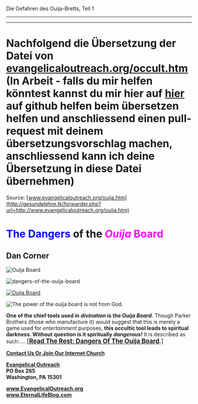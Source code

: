 <!--t Die Gefahren des Ouija-Bretts, Teil 1 - in Arbeit (0% übersetzt) t-->
<!--t Die Gefahren des Ouija-Bretts, Teil 1 - in Arbeit (0% übersetzt) t-->

Die Gefahren des Ouija-Bretts, Teil 1

- - -
- - -

# Nachfolgend die Übersetzung der Datei von [evangelicaloutreach.org/occult.htm](http://gesundelehre.tk/forwarder.php?url=http://www.evangelicaloutreach.org/occult.htm) (In Arbeit - falls du mir helfen könntest kannst du mir hier auf [hier](https://github.com/gesundelehre/gesundelehre_translate/blob/master/content/static/zauberei/ouija_1.md) auf github helfen beim übersetzen helfen und anschliessend einen pull-request mit deinem übersetzungsvorschlag machen, anschliessend kann ich deine Übersetzung in diese Datei übernehmen)


Source: [www.evangelicaloutreach.org/ouija.htm](http://gesundelehre.tk/forwarder.php?url=http://www.evangelicaloutreach.org/ouija.htm)

# <font color="blue">The Dangers</font> of the<font color="magenta"> _Ouija_ Board</font>

## Dan Corner

![Ouija Board](../../files/pictures/a-colorb.gif)

![dangers-of-the-ouija-board](../../files/pictures/evangelical-outreach-dangers-of-the-ouija-board.jpg)

[![Ouija Board](../s7.addthis.com/static/btn/v2/lg-share-en.gif)](http://www.addthis.com/bookmark.php?v=250&username=xa-4ce723c86d857fe0)

![The power of the ouija board is not from God.](../../files/pictures/ouija-board.jpg)

**One of the chief tools used in _divination_ is the _Ouija Board._** Though Parker Brothers (those who manufacture it) would suggest that this is merely a game used for _entertainment_ purposes, **this occultic tool leads to spiritual darkness. Without question is it spiritually _dangerous!_** It is described as such:.... <big>[[**Read The Rest: Dangers Of The Ouija Board**](http://gesundelehre.tk/forwarder.php?url=http://www.evangelicaloutreach.org/ouija2.html).]</big>

[**Contact Us Or Join Our Internet Church**](http://gesundelehre.tk/forwarder.php?url=http://www.evangelicaloutreach.org/contact.html)

**[Evangelical Outreach](http://gesundelehre.tk/forwarder.php?url=http://www.evangelicaloutreach.org/index.html)**  
**PO Box 265**  
 **Washington, PA 15301**

**www.EvangelicalOutreach.org**  
 **www.EternalLifeBlog.com**